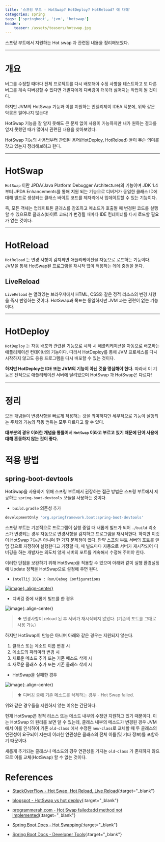 ```yaml
---
title: '스프링 부트 - HotSwap? HotDeploy? HotReload? 에 대해'
categories: spring
tags: ['springboot', 'jvm', 'hotswap']
header:
    teaser: /assets/teasers/hotswap.jpg
---
```


스프링 부트에서 지원하는 Hot swap 과 관련된 내용을 정리해보았다.

- - -

# 개요

버그를 수정할 때마다 전체 프로젝트를 다시 배포해야 수정 사항을 테스트하고 또 다른 버그를 계속 디버깅할 수 있다면 개발자에게 디버깅이 더욱더 싫어지는 작업이 될 것이다.

하지만 JVM의 HotSwap 기능과 이를 지원하는 인텔리제이 IDEA 덕분에, 위와 같은 악몽은 일어나지 않는다! 

HotSwap 기능을 잘 알지 못해도 큰 문제 없이 사용이 가능하지만 내가 원하는 결과를 얻지 못했던 때가 많아서 관련된 내용을 찾아보았다.

HotSwap 기능의 사용법부터 관련된 용어(HotDeploy, HotReload) 들이 무슨 의미를 갖고 있는지 정리해보려고 한다.

- - -

# HotSwap

`HotSwap` 이란 JPDA(Java Platform Debugger Architecture)의 기능이며 JDK 1.4부터 JPDA Enhancements를 통해 지원 되는 기능으로 디버거가 동일한 클래스 ID에 대해 빌드로 생성되는 클래스 바이트 코드를 제자리에서 업데이트할 수 있는 기능이다.

즉, 모든 객체는 업데이트된 클래스를 참조하고 메소드가 호출될 때 변경된 코드를 실행할 수 있으므로 클래스(바이트 코드)가 변경될 때마다 IDE 컨테이너를 다시 로드할 필요가 없는 것이다.

- - - 

# HotReload

`HotReload` 는 변경 사항이 감지되면 애플리케이션을 자동으로 로드하는 기능이다. JVM을 통해 HotSwap된 프로그램을 재시작 없이 적용하는 데에 중점을 둔다.

## LiveReload

`LiveReload` 는 열려있는 브라우저에서 HTML, CSS와 같은 정적 리소스의 변경 사항을 즉시 반영하는 것이다. HotSwap과 목표는 동일하지만 JVM 과는 관련이 없는 기능이다.

- - -

# HotDeploy

`HotDeploy` 는 자동 배포와 관련된 기능으로 시작 시 애플리케이션을 자동으로 배포하는 애플리케이션 컨테이너의 기능이다. 따라서 HotDeploy를 통해 JVM 프로세스를 다시 시작하지 않고도 응용 프로그램을 다시 배포할 수 있는 것이다.

__하지만 HotDeploy는 IDE 또는 JVM의 기능이 아닌 것을 명심해야 한다.__ 따라서 이 기능은 전적으로 애플리케이션 서버에 달려있으며 HotSwap 과 HotSwap은 다르다!

- - - 

# 정리

모든 개념들이 변경사항을 빠르게 적용하는 것을 의미하지만 세부적으로 기능이 실행되는 주체와 기능의 작동 범위는 모두 다르다고 할 수 있다.

__대부분의 경우 이러한 개념을 통틀어서 `HotSwap` 이라고 부르고 있기 때문에 단어 사용에 대해 혼동하지 않는 것이 좋다.__

# 적용 방법

## spring-boot-devtools

HotSwap을 사용하기 위해 스프링 부트에서 권장하는 접근 방법은 스프링 부트에서 제공하는 `spring-boot-devtools` 모듈을 사용하는 것이다.

* `build.gradle` 의존성 추가

```gradle
developmentOnly 'org.springframework.boot:spring-boot-devtools'
```

스프링 부트는 기본적으로 프로그램이 실행 중일 때 새롭게 빌드가 되어 `./build` 리소스가 변경되는 경우 자동으로 변경사항을 감지하고 프로그램을 재시작한다. 하지만 이것이 HotSwap 기능은 아니며 한 가지 문제점이 있다. 만약 스프링 부트 서버의 포트를 랜덤 값으로 지정하여 실행한다고 가정할 때, 매 빌드마다 자동으로 서버가 재시작되어 디버깅을 하는 개발자는 의도치 않게 서버의 포트를 계속해서 수정해 주어야 한다.

이러한 단점을 보완하기 위해 HotSwap을 적용할 수 있으며 아래와 같이 실행 환경설정에 Update 정책을 HotSwap으로 설정해 주면 된다.

* `Intellij IDEA : Run/Debug Configurations`

[![image](https://user-images.githubusercontent.com/69145799/124625248-9af49100-deb8-11eb-8662-a670ae02e5d2.png){:.align-center}](https://user-images.githubusercontent.com/69145799/124625248-9af49100-deb8-11eb-8662-a670ae02e5d2.png)

* 디버깅 중에 새롭게 빌드를 한 경우

![image](https://user-images.githubusercontent.com/69145799/124625040-684a9880-deb8-11eb-8470-7d0d8e188beb.png){:.align-center}

> ⬆ 변경사항이 reload 된 후 서버가 재시작되지 않았다. (기존의 포트를 그대로 사용 가능)

하지만 HotSwap이 만능은 아니며 아래와 같은 경우는 지원되지 않는다.

1. 클래스 또는 메소드 이름 변경 시
2. 메소드의 파라미터 변경 시
3. 새로운 메소드 추가 또는 기존 메소드 삭제 시
4. 새로운 클래스 추가 또는 기존 클래스 삭제 시

* HotSwap을 실패한 경우

![image](https://user-images.githubusercontent.com/69145799/124626417-9f6d7980-deb9-11eb-8203-0d7ed888f525.png){:.align-center}

> ⬆ 디버깅 중에 기존 메소드를 삭제하는 경우 - Hot Swap failed.

위와 같은 경우들을 지원하지 않는 이유는 간단하다.

현재 HotSwap은 정적 리소스 또는 메소드 내부의 수정만 지원하고 있기 때문이다. 이는 HotSwap 의 원리를 보면 알 수 있는데, 클래스 내부의 메소드가 변경된 경우 JVM에서 이를 인식하여 기존 `old-class` 에서 수정된 `new-class`로 교체할 때 두 클래스의 연관성이 요구되어 지는데 이러한 연관성은 클래스의 전체 이름(및 기타 정보)를 포함하기 때문이다.

새롭게 추가되는 클래스나 메소드의 경우 연관성을 가지는 `old-class` 가 존재하지 않으므로 이를 교체(HotSwap) 할 수 없는 것이다.

# References

* [StackOverFlow - Hot Swap, Hot Reload, Live Reload](https://stackoverflow.com/questions/50939153/hot-swap-hot-reload-live-reload){:target="_blank"}
  
* [blogspot - HotSwap vs hot deploy](http://arhipov.blogspot.com/2016/02/hotswap-vs-hot-deploy_12.html){:target="_blank"}

* [programmerah.com - Hot Swap failed:add method not implemented](https://programmerah.com/hot-swap-failedadd-method-not-implemented-2519/){:target="_blank"}

* [Spring Boot Docs - Hot Swapping](https://docs.spring.io/spring-boot/docs/current/reference/html/howto.html#howto.hotswapping){:target="_blank"}

* [Spring Boot Docs - Developer Tools](https://docs.spring.io/spring-boot/docs/current/reference/html/using.html#using.devtools){:target="_blank"}